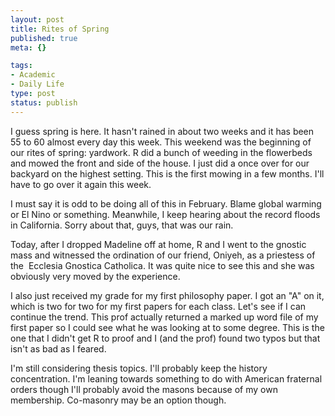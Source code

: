 ```yaml
--- 
layout: post
title: Rites of Spring
published: true
meta: {}

tags: 
- Academic
- Daily Life
type: post
status: publish
---
```

<p>I guess spring is here. It hasn&#39;t rained in about two weeks and it has been 
55 to 60 almost every day this week. This weekend was the beginning of our rites 
of spring: yardwork. R did a bunch of weeding in the flowerbeds and mowed the 
front and side of the house. I just did a once over for our backyard on the 
highest setting. This is the first mowing in a few months. I&#39;ll have to go over 
it again this week.</p>
<p>I must say it is odd to be doing all of this in February. Blame global 
warming or El Nino or something. Meanwhile, I keep hearing about the record 
floods in California. Sorry about that, guys, that was our rain.</p>
<p>Today, after I dropped Madeline off at home, R and I went to the gnostic mass 
and witnessed the ordination of our friend, Oniyeh, as a priestess of the&nbsp; 
Ecclesia Gnostica Catholica. It was quite nice to see this and she was obviously 
very moved by the experience.</p>
<p>I also just received my grade for my first philosophy paper. I got an &quot;A&quot; on 
it, which is two for two for my first papers for each class. Let&#39;s see if I can 
continue the trend. This prof actually returned a marked up word file of my 
first paper so I could see what he was looking at to some degree. This is the 
one that I didn&#39;t get R to proof and I (and the prof) found two typos but that 
isn&#39;t as bad as I feared.</p>
<p>I&#39;m still considering thesis topics. I&#39;ll probably keep the history 
concentration. I&#39;m leaning towards something to do with American fraternal 
orders though I&#39;ll probably avoid the masons because of my own membership. 
Co-masonry may be an option though.</p>
